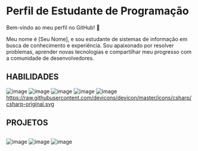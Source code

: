 # Perfil de Estudante de Programação

Bem-vindo ao meu perfil no GitHub! 👋

Meu nome é [Seu Nome], e sou estudante de sistemas de informação em busca de conhecimento e experiência. Sou apaixonado por resolver problemas, aprender novas tecnologias e compartilhar meu progresso com a comunidade de desenvolvedores.

## HABILIDADES

![image](https://github.com/tiagosousagomes/tiagosousagomes/assets/130390979/5596ad3b-15d4-4bbd-9972-c2d6c464cee9) ![image](https://github.com/tiagosousagomes/tiagosousagomes/assets/130390979/9412ba57-536d-499b-8a47-b21fafe751fc) ![image](https://github.com/tiagosousagomes/tiagosousagomes/assets/130390979/5300fc1f-4af8-43d7-bf5f-acab9c459418) ![image](https://github.com/tiagosousagomes/tiagosousagomes/assets/130390979/f7a298e7-ae77-4126-9606-402c7fccd02c) ![image](https://github.com/tiagosousagomes/tiagosousagomes/assets/130390979/75c08f32-0279-4004-a2a9-e029d6f7ed54) https://raw.githubusercontent.com/devicons/devicon/master/icons/csharp/csharp-original.svg

## PROJETOS

##

![image](https://github.com/tiagosousagomes/tiagosousagomes/assets/130390979/2f55703e-89ff-405b-986b-fd265373692c) ![image](https://github.com/tiagosousagomes/tiagosousagomes/assets/130390979/3da15a85-a481-4a49-b6de-efa6b8ea2092) ![image](https://github.com/tiagosousagomes/tiagosousagomes/assets/130390979/e3048d7c-f71b-434b-b3c4-6aa09273bbb9)





